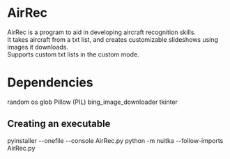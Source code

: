 ﻿# AirRec
AirRec is a program to aid in developing aircraft recognition skills.  
It takes aircraft from a txt list, and creates customizable slideshows using images it downloads.  
Supports custom txt lists in the custom mode.

# Dependencies
random
os
glob
Pillow (PIL)
bing_image_downloader
tkinter

## Creating an executable
pyinstaller --onefile --console AirRec.py
python -m nuitka --follow-imports AirRec.py

